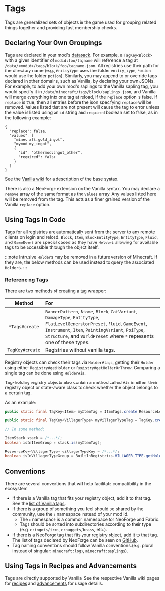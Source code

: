 # Tags

Tags are generalized sets of objects in the game used for grouping related things together and providing fast membership checks.

## Declaring Your Own Groupings

Tags are declared in your mod's [datapack][datapack]. For example, a `TagKey<Block>` with a given identifier of  `modid:foo/tagname` will reference a tag at `/data/<modid>/tags/block/foo/tagname.json`. All registries use their path for the directory name (e.g., `EntityType` uses the folder `entity_type`, `Potion` would use the folder `potion`). Similarly, you may append to or override tags declared in other domains, such as Vanilla, by declaring your own JSONs. For example, to add your own mod's saplings to the Vanilla sapling tag, you would specify it in `/data/minecraft/tags/block/saplings.json`, and Vanilla will merge everything into one tag at reload, if the `replace` option is false. If `replace` is true, then all entries before the json specifying `replace` will be removed. Values listed that are not present will cause the tag to error unless the value is listed using an `id` string and `required` boolean set to false, as in the following example:

```json5
{
  "replace": false,
  "values": [
    "minecraft:gold_ingot",
    "mymod:my_ingot",
    {
      "id": "othermod:ingot_other",
      "required": false
    }
  ]
}
```

See the [Vanilla wiki][tags] for a description of the base syntax.

There is also a NeoForge extension on the Vanilla syntax. You may declare a `remove` array of the same format as the `values` array. Any values listed here will be removed from the tag. This acts as a finer grained version of the Vanilla `replace` option.

## Using Tags In Code

Tags for all registries are automatically sent from the server to any remote clients on login and reload. `Block`, `Item`, `BlockEntityType`, `EntityType`, `Fluid`, and `GameEvent` are special cased as they have `Holder`s allowing for available tags to be accessible through the object itself.

:::note
Intrusive `Holder`s may be removed in a future version of Minecraft. If they are, the below methods can be used instead to query the associated `Holder`s.
:::

### Referencing Tags

There are two methods of creating a tag wrapper:

Method                          | For
:---:                           | :---
`*Tags#create`                  | `BannerPattern`, `Biome`, `Block`, `CatVariant`, `DamageType`, `EntityType`, `FlatLevelGeneratorPreset`, `Fluid`, `GameEvent`, `Instrument`, `Item`, `PaintingVariant`, `PoiType`, `Structure`, and `WorldPreset` where `*` represents one of these types.
`TagKey#create`                 | Registries without vanilla tags.

Registry objects can check their tags via `Holder#tags`, getting their `Holder` using either `Registry#getHolder` or `Registry#getHolderOrThrow`. Comparing a single tag can be done using `Holder#is`.

Tag-holding registry objects also contain a method called `#is` in either their registry object or state-aware class to check whether the object belongs to a certain tag.

As an example:
```java
public static final TagKey<Item> myItemTag = ItemTags.create(ResourceLocation.fromNamespaceAndPath("mymod", "myitemgroup"));

public static final TagKey<VillagerType> myVillagerTypeTag = TagKey.create(Registries.VILLAGER_TYPE, ResourceLocation.fromNamespaceAndPath("mymod", "myvillagertypegroup"));

// In some method:

ItemStack stack = /*...*/;
boolean isInItemGroup = stack.is(myItemTag);

ResourceKey<VillagerType> villagerTypeKey = /*...*/;
boolean isInVillagerTypeGroup = BuiltInRegistries.VILLAGER_TYPE.getHolder(villagerTypeKey).map(holder -> holder.is(myVillagerTypeTag)).orElse(false);
```

## Conventions

There are several conventions that will help facilitate compatibility in the ecosystem:

- If there is a Vanilla tag that fits your registry object, add it to that tag. See the [list of Vanilla tags][taglist].
- If there is a group of something you feel should be shared by the community, use the `c` namespace instead of your mod id.
    - The `c` namespace is a common namespace for NeoForge and Fabric.
    - Tags should be sorted into subdirectories according to their type (e.g. `c:ingots/iron`, `c:nuggets/brass`, etc.).
- If there is a NeoForge tag that fits your registry object, add it to that tag. The list of tags declared by NeoForge can be seen on [GitHub][neoforgetags].
- Tag naming conventions should follow Vanilla conventions.(e.g. plural instead of singular: `minecraft:logs`, `minecraft:saplings`).

## Using Tags in Recipes and Advancements

Tags are directly supported by Vanilla. See the respective Vanilla wiki pages for [recipes] and [advancements] for usage details.

[datapack]: ../index.md#data
[tags]: https://minecraft.wiki/w/Tag#JSON_format
[taglist]: https://minecraft.wiki/w/Tag#List_of_tags
[neoforgetags]: https://github.com/neoforged/NeoForge/tree/1.21.x/src/generated/resources/data/neoforge/tags
[recipes]: https://minecraft.wiki/w/Recipe#JSON_format
[advancements]: https://minecraft.wiki/w/Advancement
